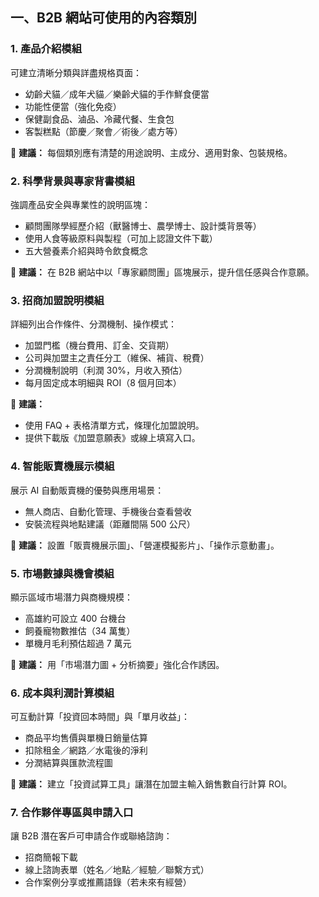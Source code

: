 ## **一、B2B 網站可使用的內容類別**

### **1. 產品介紹模組**

可建立清晰分類與詳盡規格頁面：

- 幼齡犬貓／成年犬貓／樂齡犬貓的手作鮮食便當
- 功能性便當（強化免疫）
- 保健副食品、滷品、冷藏代餐、生食包
- 客製糕點（節慶／聚會／術後／處方等）

🔸 **建議：** 每個類別應有清楚的用途說明、主成分、適用對象、包裝規格。

### **2. 科學背景與專家背書模組**

強調產品安全與專業性的說明區塊：

- 顧問團隊學經歷介紹（獸醫博士、農學博士、設計獎背景等）
- 使用人食等級原料與製程（可加上認證文件下載）
- 五大營養素介紹與時令飲食概念

🔸 **建議：** 在 B2B 網站中以「專家顧問團」區塊展示，提升信任感與合作意願。

### **3. 招商加盟說明模組**

詳細列出合作條件、分潤機制、操作模式：

- 加盟門檻（機台費用、訂金、交貨期）
- 公司與加盟主之責任分工（維保、補貨、稅費）
- 分潤機制說明（利潤 30%，月收入預估）
- 每月固定成本明細與 ROI（8 個月回本）

🔸 **建議：**

- 使用 FAQ + 表格清單方式，條理化加盟說明。
- 提供下載版《加盟意願表》或線上填寫入口。

### **4. 智能販賣機展示模組**

展示 AI 自動販賣機的優勢與應用場景：

- 無人商店、自動化管理、手機後台查看營收
- 安裝流程與地點建議（距離間隔 500 公尺）

🔸 **建議：** 設置「販賣機展示圖」、「營運模擬影片」、「操作示意動畫」。

### **5. 市場數據與機會模組**

顯示區域市場潛力與商機規模：

- 高雄約可設立 400 台機台
- 飼養寵物數推估（34 萬隻）
- 單機月毛利預估超過 7 萬元

🔸 **建議：** 用「市場潛力圖 + 分析摘要」強化合作誘因。

### **6. 成本與利潤計算模組**

可互動計算「投資回本時間」與「單月收益」：

- 商品平均售價與單機日銷量估算
- 扣除租金／網路／水電後的淨利
- 分潤結算與匯款流程圖

🔸 **建議：** 建立「投資試算工具」讓潛在加盟主輸入銷售數自行計算 ROI。

### **7. 合作夥伴專區與申請入口**

讓 B2B 潛在客戶可申請合作或聯絡諮詢：

- 招商簡報下載
- 線上諮詢表單（姓名／地點／經驗／聯繫方式）
- 合作案例分享或推薦語錄（若未來有經營）